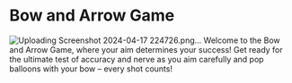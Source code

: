 # Bow and Arrow Game
![Uploading Screenshot 2024-04-17 224726.png…]()
Welcome to the Bow and Arrow Game, where your aim determines your success! Get ready for the ultimate test of accuracy and nerve as you aim carefully and pop balloons with your bow – every shot counts!




